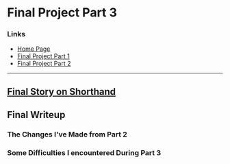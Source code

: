 # Final Project Part 3

### Links
- [Home Page](/README.md)
- [Final Project Part 1](/final_project_part_1.md)
- [Final Project Part 2](/final_project_part_2.md)

---

## [Final Story on Shorthand](https://yutingwe.shorthandstories.com/e-books-in-the-us/index.html)

## Final Writeup

### The Changes I've Made from Part 2



### Some Difficulties I encountered During Part 3
